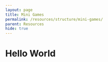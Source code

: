 ```yaml
---
layout: page
title: Mini Games
permalink: /resources/structure/mini-games/
parent: Resources
hide: true
---
```


# Hello World